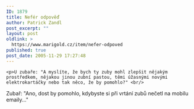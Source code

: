 ```yaml
---
ID: 1879
title: Nefér odpověď
author: Patrick Zandl
post_excerpt: ""
layout: post
oldlink: >
  https://www.marigold.cz/item/nefer-odpoved
published: true
post_date: 2005-11-29 17:27:48
---
```

	<p>U zubaře: "A myslíte, že bych ty zuby mohl zlepšit nějakým prostředkem, nějakou jinou zubní pastou, těmi úžasnými novými elektrokartáčky nebo tak něco, že by pomohlo?" <br/>
Zubař: "Ano, dost by pomohlo, kdybyste si při vrtání zubů nečetl na mobilu emaily..."
</p>